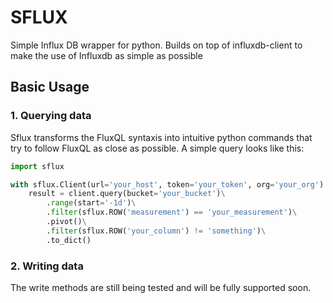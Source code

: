 # SFLUX

Simple Influx DB wrapper for python.
Builds on top of influxdb-client to make the use of Influxdb as simple as possible

## Basic Usage
### 1. Querying data
Sflux transforms the FluxQL syntaxis into intuitive python commands that try 
to follow FluxQL as close as possible. A simple query looks like this:

```python
import sflux

with sflux.Client(url='your_host', token='your_token', org='your_org') as client:
    result = client.query(bucket='your_bucket')\
        .range(start='-1d')\
        .filter(sflux.ROW('measurement') == 'your_measurement')\
        .pivot()\
        .filter(sflux.ROW('your_column') != 'something')\
        .to_dict()
```

### 2. Writing data
The write methods are still being tested and will be fully supported soon.